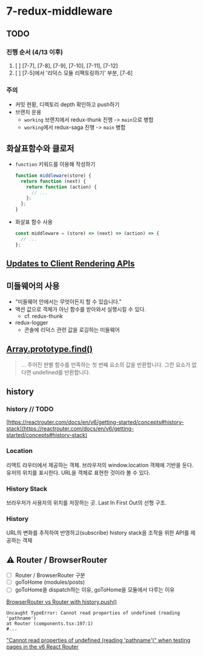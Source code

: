 # 7-redux-middleware

## TODO

### 진행 순서 (4/13 이후)

1. [ ] [7-7], [7-8], [7-9], [7-10], [7-11], [7-12]
2. [ ] [7-5]에서 '리덕스 모듈 리팩토링하기' 부분, [7-6]

### 주의

- 커밋 현황, 디렉토리 depth 확인하고 push하기
- 브랜치 운용
  - `working` 브랜치에서 redux-thunk 진행 -> `main`으로 병합
  - `working`에서 redux-saga 진행 -> `main` 병합

## 화살표함수와 클로저

- `function` 키워드를 이용해 작성하기
  ```javascript
  function middleware(store) {
    return function (next) {
      return function (action) {
        // ...
      };
    };
  }
  ```
- 화살표 함수 사용
  ```javascript
  const middleware = (store) => (next) => (action) => {
    // ...
  };
  ```

## [Updates to Client Rendering APIs](https://reactjs.org/blog/2022/03/08/react-18-upgrade-guide.html#updates-to-client-rendering-apis)

## 미들웨어의 사용

- "미들웨어 안에서는 무엇이든지 할 수 있습니다."
- 액션 값으로 객체가 아닌 함수를 받아와서 실행시킬 수 있다.
  - cf. redux-thunk
- redux-logger
  - 콘솔에 리덕스 관련 값을 로깅하는 미들웨어

## [Array.prototype.find()](https://developer.mozilla.org/ko/docs/Web/JavaScript/Reference/Global_Objects/Array/find)

> ... 주어진 판별 함수를 만족하는 첫 번째 요소의 값을 반환합니다. 그런 요소가 없다면 undefined를 반환합니다.

## history

### history // TODO

[https://reactrouter.com/docs/en/v6/getting-started/concepts#history-stack](https://reactrouter.com/docs/en/v6/getting-started/concepts#history-stack)

### Location

리액트 라우터에서 제공하는 객체. 브라우저의 window.location 객체에 기반을 둔다. 유저의 위치를 표시한다. URL을 객체로 표현한 것이라 볼 수 있다.

### History Stack

브라우저가 사용자의 위치를 저장하는 곳. Last In First Out의 선형 구조.

### History

URL의 변화를 추적하여 반영하고(subscribe) history stack을 조작을 위한 API를 제공하는 객체

## ⚠️ Router / BrowserRouter

- [ ] Router / BrowserRouter 구분
- [ ] goToHome (modules/posts)
- [ ] goToHome을 dispatch하는 이유, goToHome을 모듈에서 다루는 이유

[BrowserRouter vs Router with history.push()](https://stackoverflow.com/questions/56707885/browserrouter-vs-router-with-history-push)

```plain
Uncaught TypeError: Cannot read properties of undefined (reading 'pathname')
at Router (components.tsx:197:1)
#...
```

["Cannot read properties of undefined (reading 'pathname')" when testing pages in the v6 React Router](https://stackoverflow.com/questions/69859509/cannot-read-properties-of-undefined-reading-pathname-when-testing-pages-in)

